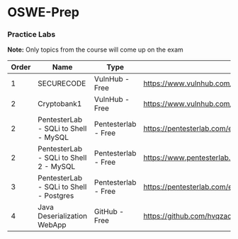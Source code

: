 # OSWE-Prep


### Practice Labs

**Note:** Only topics from the course will come up on the exam

| Order | Name | Type | Link |
|--- | ----- | ----- | --- |
| 1 | SECURECODE | VulnHub - Free | https://www.vulnhub.com/entry/securecode-1,651/ |
| 2 | Cryptobank1 | VulnHub - Free | https://www.vulnhub.com/entry/cryptobank-1,467/ |
| 2 | PentesterLab - SQLi to Shell - MySQL | Pentesterlab - Free | https://pentesterlab.com/exercises/from_sqli_to_shell/course |
| 2 | PentesterLab - SQLi to Shell 2 - MySQL | Pentesterlab - Free  | https://www.pentesterlab.com/exercises/from_sqli_to_shell_II/course |
| 3 | PentesterLab - SQLi to Shell - Postgres | Pentesterlab - Free  | https://pentesterlab.com/exercises/from_sqli_to_shell_pg_edition/course |
| 4 | Java Deserialization WebApp | GitHub - Free | https://github.com/hvqzao/java-deserialize-webapp |






